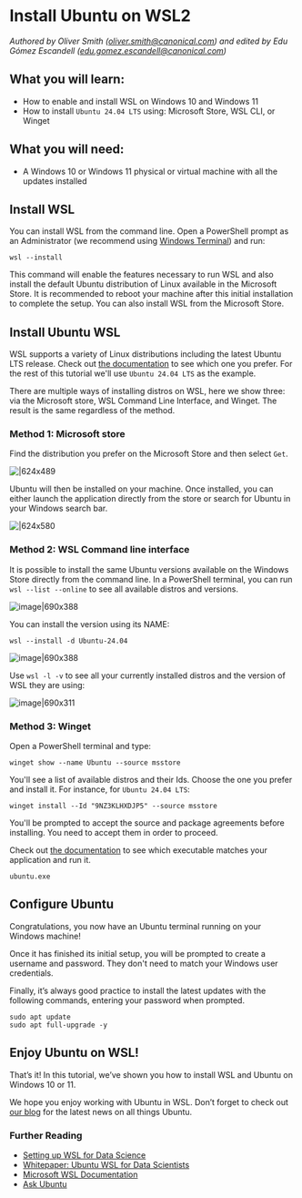 # Install Ubuntu on WSL2
*Authored by Oliver Smith ([oliver.smith@canonical.com](mailto:oliver.smith@canonical.com)) and edited by Edu Gómez Escandell ([edu.gomez.escandell@canonical.com](mailto:edu.gomez.escandell@canonical.com))*

## What you will learn:

* How to enable and install WSL on Windows 10 and Windows 11
* How to install `Ubuntu 24.04 LTS` using: Microsoft Store, WSL CLI, or Winget 

## What you will need:

* A Windows 10 or Windows 11 physical or virtual machine with all the updates installed

## Install WSL

You can install WSL from the command line. Open a PowerShell prompt as an Administrator (we recommend using [Windows Terminal](https://github.com/microsoft/terminal)) and run:
```text
wsl --install
```

This command will enable the features necessary to run WSL and also install the default Ubuntu distribution of Linux available in the Microsoft Store. It is recommended to reboot your machine after this initial installation to complete the setup. You can also install WSL from the Microsoft Store.

## Install Ubuntu WSL

WSL supports a variety of Linux distributions including the latest Ubuntu LTS release. Check out [the documentation](../reference/distributions.md) to see which one you prefer. For the rest of this tutorial we'll use `Ubuntu 24.04 LTS` as the example.

There are multiple ways of installing distros on WSL, here we show three: via the Microsoft store, WSL Command Line Interface, and Winget. The result is the same regardless of the method.

### Method 1: Microsoft store

Find the distribution you prefer on the Microsoft Store and then select `Get`. 

![|624x489](https://github.com/ubuntu/WSL/blob/main/docs/guides/assets/install-ubuntu-wsl2/choose-distribution.png?raw=true)

Ubuntu will then be installed on your machine. Once installed, you can either launch the application directly from the store or search for Ubuntu in your Windows search bar.

![|624x580](https://github.com/ubuntu/WSL/blob/main/docs/guides/assets/install-ubuntu-wsl2/search-ubuntu-windows.png?raw=true)

### Method 2: WSL Command line interface

It is possible to install the same Ubuntu versions available on the Windows Store directly from the command line.
In a PowerShell terminal, you can run `wsl --list --online` to see all available distros and versions.

![image|690x388](https://github.com/ubuntu/WSL/blob/main/docs/guides/assets/install-ubuntu-wsl2/wsl-list-online.png?raw=true) 

You can install the version using its NAME:
```text
wsl --install -d Ubuntu-24.04
```

![image|690x388](https://github.com/ubuntu/WSL/blob/main/docs/guides/assets/install-ubuntu-wsl2/installing.png?raw=true) 

Use `wsl -l -v` to see all your currently installed distros and the version of WSL they are using:

![image|690x311](https://github.com/ubuntu/WSL/blob/main/docs/guides/assets/install-ubuntu-wsl2/wsl-l-v.png?raw=true?raw=true) 

### Method 3: Winget

Open a PowerShell terminal and type:
```text
winget show --name Ubuntu --source msstore
```

You'll see a list of available distros and their Ids. Choose the one you prefer and install it. For instance, for `Ubuntu 24.04 LTS`:
```text
winget install --Id "9NZ3KLHXDJP5" --source msstore
```

You'll be prompted to accept the source and package agreements before installing. You need to accept them in order to proceed.

Check out [the documentation](../reference/distributions.md) to see which executable matches your application and run it.
```text
ubuntu.exe
```

## Configure Ubuntu

Congratulations, you now have an Ubuntu terminal running on your Windows machine!

Once it has finished its initial setup, you will be prompted to create a username and password. They don't need to match your Windows user credentials.

Finally, it’s always good practice to install the latest updates with the following commands, entering your password when prompted.
```text
sudo apt update
sudo apt full-upgrade -y
```
## Enjoy Ubuntu on WSL!

That’s it! In this tutorial, we’ve shown you how to install WSL and Ubuntu on Windows 10 or 11.

We hope you enjoy working with Ubuntu in WSL. Don’t forget to check out [our blog](https://ubuntu.com/blog) for the latest news on all things Ubuntu.

### Further Reading

* [Setting up WSL for Data Science](https://ubuntu.com/blog/upgrade-data-science-workflows-ubuntu-wsl)
* [Whitepaper: Ubuntu WSL for Data Scientists](https://ubuntu.com/engage/ubuntu-wsl-for-data-scientists)
* [Microsoft WSL Documentation](https://learn.microsoft.com/en-us/windows/wsl/)
* [Ask Ubuntu](https://askubuntu.com/)
